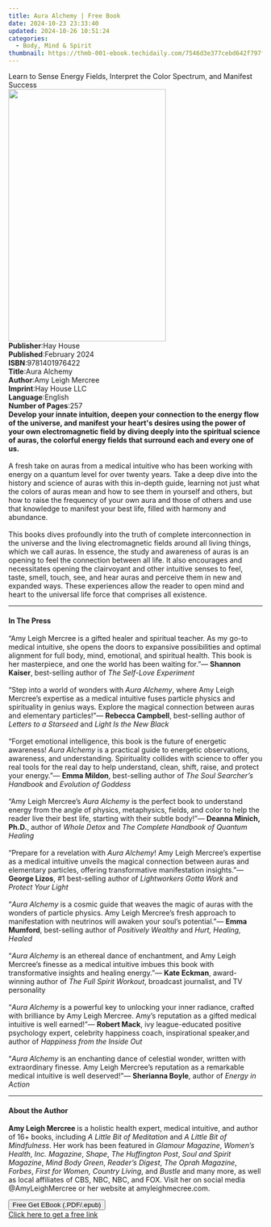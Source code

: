 ```yaml
---
title: Aura Alchemy | Free Book
date: 2024-10-23 23:33:40
updated: 2024-10-26 10:51:24
categories:
  - Body, Mind & Spirit
thumbnail: https://thmb-001-ebook.techidaily.com/7546d3e377cebd642f797f026f869985fd1d5ea176c374fdc1204063ed026b67.jpg
---
```

<main id="book-container">
  <div class="flex flex-col">
    <div class="book-brief flex-1 py-6 px-4 sm:p-6 md:py-10 md:px-8">
      <!-- brief-->
      <div class="book-brief-main">
        Learn to Sense Energy Fields, Interpret the Color Spectrum, and Manifest
        Success
      </div>
    </div>
    <div
      class="book-meta-info flex-1 grid gap-4 col-start-1 col-end-3 row-start-1 sm:mb-6 sm:grid-cols-4 lg:gap-6 lg:col-start-2 lg:row-end-6 lg:row-span-6 lg:mb-0"
    >
      <div
        class="book-meta-info-left place-content-center mt-4 p-4 text-sm leading-6 col-start-2 col-span-2 dark:text-slate-400"
      >
        <img
          class="w-full h-500 object-cover rounded-lg sm:h-255 sm:col-span-2 lg:col-span-full"
          src="https://img-001-ebook.techidaily.com/9e63de0d45ea4ef027c60b29064bd3538441343fa5126fac4d69d352554ef562.jpg"
          alt=""
          width="312"
          height="500"
        />
      </div>
      <div
        class="book-meta-info-right mt-2 col-start-1 row-start-2 col-span-3 self-center"
      >
        <!-- meta data  -->
        <div class="flex flex-col px-4 md:px-8">
          <div class="flex-1">
            <strong>Publisher</strong>:<span class="px-2">Hay House</span>
          </div>
          <div class="flex-1">
            <strong>Published</strong>:<span class="px-2">February 2024</span>
          </div>
          <div class="flex-1">
            <strong>ISBN</strong>:<span class="px-2">9781401976422</span>
          </div>
          <div class="flex-1">
            <strong>Title</strong>:<span class="px-2">Aura Alchemy</span>
          </div>
          <div class="flex-1">
            <strong>Author</strong>:<span class="px-2">Amy Leigh Mercree</span>
          </div>
          <div class="flex-1">
            <strong>Imprint</strong>:<span class="px-2">Hay House LLC</span>
          </div>
          <div class="flex-1">
            <strong>Language</strong>:<span class="px-2">English</span>
          </div>
          <div class="flex-1">
            <strong>Number of Pages</strong>:<span class="px-2">257</span>
          </div>
        </div>
      </div>
    </div>
    <div class="book-description flex-1 py-6 px-4 sm:p-6 md:py-10 md:px-8">
      <div class="book-description-main">
        <div accordion-content="" id="description">
          <b
            >Develop your innate intuition, deepen your connection to the energy
            flow of the universe, and manifest your heart's desires using the
            power of your own electromagnetic field by diving deeply into the
            spiritual science of auras, the colorful energy fields that surround
            each and every one of us.</b
          ><br /><br />A fresh take on auras from a medical intuitive who has
          been working with energy on a quantum level for over twenty years.
          Take a deep dive into the history and science of auras with this
          in-depth guide, learning not just what the colors of auras mean and
          how to see them in yourself and others, but how to raise the frequency
          of your own aura and those of others and use that knowledge to
          manifest your best life, filled with harmony and abundance.<br /><br />This
          books dives profoundly into the truth of complete interconnection in
          the universe and the living electromagnetic fields around all living
          things, which we call auras. In essence, the study and awareness of
          auras is an opening to feel the connection between all life. It also
          encourages and necessitates opening the clairvoyant and other
          intuitive senses to feel, taste, smell, touch, see, and hear auras and
          perceive them in new and expanded ways. These experiences allow the
          reader to open mind and heart to the universal life force that
          comprises all existence.
        </div>
        <div class="accordion-fader"></div>
      </div>
    </div>
    <div class="book-excerpts flex-1 py-6 px-4 sm:p-6 md:py-10 md:px-8">
      <!-- excerpts-->
      <div class="book-excerpts-main">
        <hr />
        <h4 class="placeholder placeholder-heading">
          <span>In The Press</span>
        </h4>
        <p>
          “Amy Leigh Mercree is a gifted healer and spiritual teacher. As my
          go-to medical intuitive, she opens the doors to expansive
          possibilities and optimal alignment for full body, mind, emotional,
          and spiritual health. This book is her masterpiece, and one the world
          has been waiting for.”— <b>Shannon Kaiser</b>, best-selling author of
          <i>The Self-Love Experiment<br /><br /></i>“Step into a world of
          wonders with <i>Aura Alchemy</i>, where Amy Leigh Mercree’s expertise
          as a medical intuitive fuses particle physics and spirituality in
          genius ways. Explore the magical connection between auras and
          elementary particles!”— <b>Rebecca Campbell</b>, best-selling author
          of <i>Letters to a Starseed</i> and
          <i>Light Is the New Black<br /><br /></i>“Forget emotional
          intelligence, this book is the future of energetic awareness!
          <i>Aura Alchemy</i> is a practical guide to energetic observations,
          awareness, and understanding. Spirituality collides with science to
          offer you real tools for the real day to help understand, clean,
          shift, raise, and protect your energy.”— <b>Emma Mildon</b>,
          best-selling author of <i>The Soul Searcher’s Handbook</i> and
          <i>Evolution of Goddess<br /><br /></i>“Amy Leigh Mercree’s
          <i>Aura Alchemy</i> is the perfect book to understand energy from the
          angle of physics, metaphysics, fields, and color to help the reader
          live their best life, starting with their subtle body!”—
          <b>Deanna Minich, Ph.D.</b>, author of <i>Whole Detox</i> and
          <i>The Complete Handbook of Quantum Healing<br /><br /></i>“Prepare
          for a revelation with <i>Aura Alchemy</i>! Amy Leigh Mercree’s
          expertise as a medical intuitive unveils the magical connection
          between auras and elementary particles, offering transformative
          manifestation insights.”— <b>George Lizos</b>, #1 best-selling author
          of <i>Lightworkers Gotta Work</i> and
          <i>Protect Your Light<br /><br /></i>“<i>Aura Alchemy </i>is a cosmic
          guide that weaves the magic of auras with the wonders of particle
          physics. Amy Leigh Mercree’s fresh approach to manifestation with
          neutrinos will awaken your soul’s potential.”— <b>Emma Mumford</b>,
          best-selling author of <i>Positively Wealthy</i> and
          <i>Hurt, Healing, Healed<br /><br /></i>“<i>Aura Alchemy</i> is an
          ethereal dance of enchantment, and Amy Leigh Mercree’s finesse as a
          medical intuitive imbues this book with transformative insights and
          healing energy.”— <b>Kate Eckman</b>, award-winning author of
          <i>The Full Spirit Workout</i>, broadcast journalist, and TV
          personality<br /><br />“<i>Aura Alchemy </i>is a powerful key to
          unlocking your inner radiance, crafted with brilliance by Amy Leigh
          Mercree. Amy’s reputation as a gifted medical intuitive is well
          earned!”— <b>Robert Mack</b>, ivy league-educated positive psychology
          expert, celebrity happiness coach, inspirational speaker,and author of
          <i>Happiness from the Inside Out<br /><br /></i>“<i>Aura Alchemy</i>
          is an enchanting dance of celestial wonder, written with extraordinary
          finesse. Amy Leigh Mercree’s reputation as a remarkable medical
          intuitive is well deserved!”— <b>Sherianna Boyle</b>, author of
          <i>Energy in Action</i>
        </p>
      </div>
    </div>
    <div class="book-about-author flex-1 py-6 px-4 sm:p-6 md:py-10 md:px-8">
      <!-- about author-->
      <div class="book-main-author-main">
        <hr />
        <h4 class="placeholder placeholder-heading">
          <span>About the Author</span>
        </h4>
        <p>
          <b>Amy Leigh Mercree </b>is a holistic health expert, medical
          intuitive, and author of 16+ books, including
          <i>A Little Bit of Meditation </i>and
          <i>A Little Bit of Mindfulness</i>. Her work has been featured in
          <i>Glamour Magazine</i>, <i>Women’s Health</i>, <i>Inc. Magazine</i>,
          <i>Shape</i>, <i>The Huffington Post</i>,
          <i>Soul and Spirit Magazine</i>, <i>Mind Body Green</i>,
          <i>Reader’s Digest</i>, <i>The Oprah Magazine</i>, <i>Forbes</i>,
          <i>First for Women, Country Living</i>, and <i>Bustle </i>and many
          more, as well as local affiliates of CBS, NBC, NBC, and FOX. Visit her
          on social media @AmyLeighMercree or her website at amyleighmecree.com.
        </p>
      </div>
    </div>
    <div class="book-free-get flex-1 py-6 px-4 sm:p-6 md:py-10 md:px-8">
      <button
        id="btn-free-get"
        class="bg-blue-500 hover:bg-blue-700 text-white font-bold py-2 px-4 rounded"
      >
        Free Get EBook (.PDF/.epub)
      </button>
      <div id="countdown-display" class="px-2 text-lg mt-2"></div>
      <a
        id="free-link"
        class="hidden bg-blue-500 hover:bg-blue-700 text-white font-bold py-2 px-4 rounded"
        href="https://www.ebooks.com/en-us/book/210905812/aura-alchemy/amy-leigh-mercree/"
        target="_blank"
        >Click here to get a free link</a
      >
    </div>
    <script>
      let countdownTime = 0;
      let countdownInterval = null;
      document
        .getElementById('btn-free-get')
        .addEventListener('click', startCountdown);
      function startCountdown() {
        countdownTime = new Date().getTime() + 60000 * 3;
        countdownInterval = setInterval(updateCountdown, 1000);
        document.getElementById('btn-free-get').disabled = true;
        document
          .getElementById('btn-free-get')
          .classList.add('bg-gray-500', 'cursor-not-allowed');
      }
      function updateCountdown() {
        let currentTime = new Date().getTime();
        let timeLeft = countdownTime - currentTime;
        let secondsLeft = Math.floor(timeLeft / 1000);
        document.getElementById('countdown-display').innerHTML =
          `Remaining time: ${secondsLeft} seconds.`;
        if (secondsLeft <= 0) {
          clearInterval(countdownInterval);
          document.getElementById('btn-free-get').classList.add('hidden');
          document.getElementById('free-link').classList.remove('hidden');
          document.getElementById('countdown-display').innerHTML = '';
        }
      }
    </script>
  </div>
</main>
